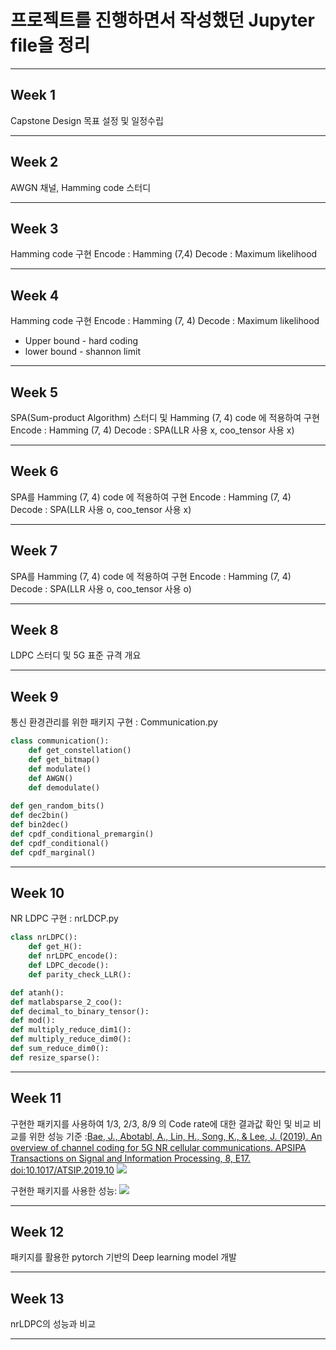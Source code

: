 # 프로젝트를 진행하면서 작성했던 Jupyter file을 정리
---
## Week 1
Capstone Design 목표 설정 및 일정수립

------
## Week 2
AWGN 채널, Hamming code 스터디

----
## Week 3
Hamming code 구현
Encode : Hamming (7,4) 
Decode : Maximum likelihood

----
## Week 4
Hamming code 구현
Encode : Hamming (7, 4) 
Decode : Maximum likelihood
+ Upper bound - hard coding
+ lower bound - shannon limit
----
## Week 5
SPA(Sum-product Algorithm) 스터디 및 Hamming (7, 4) code 에 적용하여 구현
Encode : Hamming (7, 4)
Decode : SPA(LLR 사용 x, coo_tensor 사용 x)

----
## Week 6
SPA를 Hamming (7, 4) code 에 적용하여 구현
Encode : Hamming (7, 4)
Decode : SPA(LLR 사용 o, coo_tensor 사용 x)

---
## Week 7
SPA를 Hamming (7, 4) code 에 적용하여 구현
Encode : Hamming (7, 4)
Decode : SPA(LLR 사용 o, coo_tensor 사용 o)

---
## Week 8
LDPC 스터디 및 5G 표준 규격 개요

---
## Week 9
통신 환경관리를 위한 패키지 구현 : Communication.py
```python
class communication():
	def get_constellation()
    def get_bitmap()
    def modulate()
    def AWGN()
    def demodulate()
    
def gen_random_bits()
def dec2bin()
def bin2dec()
def cpdf_conditional_premargin()
def cpdf_conditional()
def cpdf_marginal()
```
---
## Week 10
NR LDPC 구현 : nrLDCP.py
```python
class nrLDPC():
    def get_H():
    def nrLDPC_encode():
    def LDPC_decode():
    def parity_check_LLR():

def atanh():   
def matlabsparse_2_coo():
def decimal_to_binary_tensor():
def mod():
def multiply_reduce_dim1():
def multiply_reduce_dim0():
def sum_reduce_dim0():
def resize_sparse():
```
---
## Week 11
구현한 패키지를 사용하여 1/3, 2/3, 8/9 의 Code rate에 대한 결과값 확인 및 비교
비교를 위한 성능 기준 :[Bae, J., Abotabl, A., Lin, H., Song, K., & Lee, J. (2019). An overview of channel coding for 5G NR cellular communications. APSIPA Transactions on Signal and Information Processing, 8, E17. doi:10.1017/ATSIP.2019.10](https://www.cambridge.org/core/services/aop-cambridge-core/content/view/CF52C26874AF5E00883E00B6E1F907C7/S2048770319000106a.pdf/an-overview-of-channel-coding-for-5g-nr-cellular-communications.pdf)
<img src="https://velog.velcdn.com/images/heigarnik/post/bcc0ecc4-f7eb-4f3e-a284-58bab72e4058/image.png">


구현한 패키지를 사용한 성능:
<img src="https://velog.velcdn.com/images/heigarnik/post/467e321c-3f85-49dc-9dc5-f29c4fd9b2de/image.png">

---
## Week 12
패키지를 활용한 pytorch 기반의 Deep learning model 개발

---
## Week 13
nrLDPC의 성능과 비교

---
